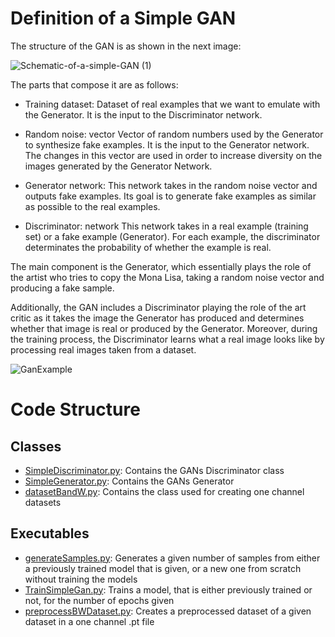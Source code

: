# Definition of a Simple GAN

The structure of the GAN is as shown in the next image:

![Schematic-of-a-simple-GAN (1)](https://user-images.githubusercontent.com/60478676/170842165-0a1d46bc-d92c-4e93-afe0-499dc6213549.jpg)

The parts that compose it are as follows:

- Training dataset: Dataset of real examples that we want to emulate with the Generator. It is the input to the Discriminator network.

- Random noise: vector Vector of random numbers used by the Generator to synthesize fake examples. It is the input to the Generator network. The changes in this vector are used in order to increase diversity on the images generated by the Generator Network.

- Generator network: This network takes in the random noise vector and outputs fake examples. Its goal is to generate fake examples as similar as possible to the real examples.

- Discriminator: network This network takes in a real example (training set) or a fake example (Generator). For each example, the discriminator determinates the probability of whether the example is real.

The main component is the Generator, which essentially plays the role of the artist who tries to copy the Mona Lisa, taking a random noise vector and producing a fake sample.

Additionally, the GAN includes a Discriminator playing the role of the art critic as it takes the image the Generator has produced and determines whether that image is real or produced by the Generator. Moreover, during the training process, the Discriminator learns what a real image looks like by processing real images taken from a dataset.

![GanExample](https://user-images.githubusercontent.com/60478676/170842196-dd5f773e-478c-4f90-8655-a150cca98c0c.png)

# Code Structure

## Classes

- [SimpleDiscriminator.py](SimpleDiscriminator.py): Contains the GANs Discriminator class
- [SimpleGenerator.py](SimpleGenerator.py): Contains the GANs Generator
- [datasetBandW.py](datasetBandW.py): Contains the class used for creating one channel datasets


## Executables

- [generateSamples.py](generateSamples.py): Generates a given number of samples from either a previously trained model that is given, or a new one from scratch without training the models
- [TrainSimpleGan.py](TrainSimpleGan.py): Trains a model, that is either previously trained or not, for the number of epochs given
- [preprocessBWDataset.py](preprocessBWDataset.py): Creates a preprocessed dataset of a given dataset in a one channel .pt file

